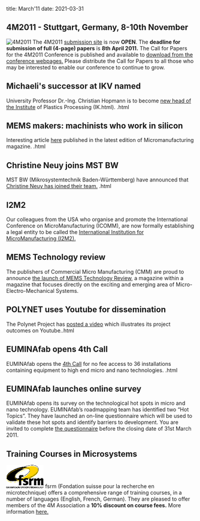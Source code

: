 title: March'11
date: 2021-03-31

<!--break-->
## 4M2011 - Stuttgart, Germany, 8-10th November


![4M2011](/images/4m-2011_web1.jpg)
The 4M2011 [submission site](/conference/2011/Submission_Guidelines) is now **OPEN**. The **deadline for submission of full (4-page) papers** is **8th April 2011.** The Call for Papers for the 4M2011 Conference is published and available to [download from the conference webpages.](/conference/2011/Call_for_Paper.html) Please distribute the Call for Papers to all those who may be interested to enable our conference to continue to grow.   
     
## Michaeli's successor at IKV named

University Professor Dr.-Ing. Christian Hopmann is to become [new head of the Institute](/contents/Michaelis-successor-IKV-named.html) of Plastics Processing (IK.html).  .html
   
## MEMS makers: machinists who work in silicon

Interesting article [here](/contents/MEMS-makers-machinists-who-work-silico.html) published in the latest edition of Micromanufacturing magazine.  .html

## Christine Neuy joins MST BW

MST BW (Mikrosystemtechnik Baden-Württemberg) have announced that [Christine Neuy has joined their team.](/contents/Christine-Neuy-joins-MST-B.html)  .html
  
## I2M2

Our colleagues from the USA who organise and promote the International Conference on MicroManufacturing (ICOMM), are now formally establishing a legal entity to be called the [International Institution for MicroManufacturing (I2M2).](http://i2m2.northwestern.edu/index.php)  
   
## MEMS Technology review

The publishers of Commercial Micro Manufacturing (CMM) are proud to announce [the launch of MEMS Technology Review,](http://www.micromanu.com/x/guideArchiveArticle.html?id=1941) a magazine within a magazine that focuses directly on the exciting and emerging area of Micro- Electro-Mechanical Systems.     
  
## POLYNET uses Youtube for dissemination

The Polynet Project has [posted a video](/contents/POLYNET-uses-YouTube-platform-disseminatio.html) which illustrates its project outcomes on Youtube..html
  
## EUMINAfab opens 4th Call

EUMINAfab opens the [4th Call](/contents/EUMINAfab-opens-4th-Cal.html) for no fee access to 36 installations containing equipment to high end micro and nano technologies.  .html
  
## EUMINAfab launches online survey

EUMINAfab opens its survey on the technological hot spots in micro and nano technology. 
EUMINAfab’s roadmapping team has identified two “Hot Topics”. They have launched an on-line questionnaire which will be used to validate these hot spots and identify barriers to development. You are invited to complete [the questionnaire](http://www.euminafab.eu/index.php/activities/roadmapping-questionnaire) before the closing date of 31st March 2011.
  
## Training Courses in Microsystems

![FSRM](/images/FSRM_LOGO_web.gif)
fsrm (Fondation suisse pour la recherche en microtechnique) offers a comprehensive range of training courses, in a number of languages (English, French, German). They are pleased to offer members of the 4M Association a <b>10% discount on course fees.</b> More information [here.](/contents/fsrm-training-course.html)